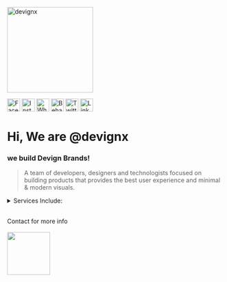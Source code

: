 <img src="https://api.daily.dev/devcards/8fe94e7e646d4d8689b9509edf133c08.png?r=x18" alt="devignx" width="200"/>

<a href="https://www.facebook.com/devignx" target="_blank"><img src="https://i.ibb.co/4SGzBnh/image-1.png" width="30" alt="Facebook" /></a>
<a href="https://www.instagram.com/devignx" target="_blank"><img src="https://i.ibb.co/bJgKQ6Q/image-2.png" width="30" alt="Instagram" /></a>
<a href="https://wa.me/c/919345160259" target="_blank"><img src="https://i.ibb.co/qNps1dh/image-3.png" width="30" alt="Whatsapp" /></a>
<a href="https://www.behance.net/devignx" target="_blank"><img src="https://i.ibb.co/g9z5Q3F/image-4.png" width="30" alt="Behance" /></a>
<a href="https://twitter.com/devignx" target="_blank"><img src="https://i.ibb.co/WnGRMd4/image-5.png" width="30" alt="Twitter" /></a>
<a href="https://www.linkedin.com/in/devignx/" target="_blank"><img src="https://i.ibb.co/qyyNd5L/image-7.png" width="30" alt="LinkedIn" /></a>
<br>


# Hi, We are @devignx 
### we build Devign Brands!<br>

> A team of developers, designers and technologists focused on building products that provides the best user experience and minimal & modern visuals.

<details><summary>Services Include:</summary>

- UIUX Design<br>
- Brand Identity Design & Development<br>
- Static & Full Stack Web Development <br>
- SEO | SMO<br>
- Social Media Content Design etc.. <br><br>
  
 </details><br>
 
Contact for more info <br><br>
<img src="https://user-images.githubusercontent.com/108688904/183284336-e27527b8-efc1-4ea6-84b7-cd5357f02399.jpg" width="auto" height="100" />
